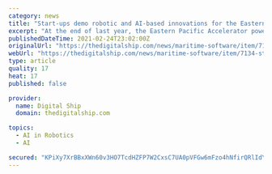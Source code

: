 ```yaml
---
category: news
title: "Start-ups demo robotic and AI-based innovations for the Eastern Pacific Accelerator powered by Techstars"
excerpt: "At the end of last year, the Eastern Pacific Accelerator powered by Techstars announced the nine start-ups joining round two of its technology"
publishedDateTime: 2021-02-24T23:02:00Z
originalUrl: "https://thedigitalship.com/news/maritime-software/item/7134-start-ups-demo-robotic-and-ai-based-innovations-for-the-eastern-pacific-accelerator-powered-by-techstars"
webUrl: "https://thedigitalship.com/news/maritime-software/item/7134-start-ups-demo-robotic-and-ai-based-innovations-for-the-eastern-pacific-accelerator-powered-by-techstars"
type: article
quality: 17
heat: 17
published: false

provider:
  name: Digital Ship
  domain: thedigitalship.com

topics:
  - AI in Robotics
  - AI

secured: "KPiXy7XrBBxXWn60v3HO7TcdHZFP7W2CxsC7UA0pVFGw6mFzo4hNfirQRlIdYrMBgiUkdbjqSK2DwMEnC38pWjXgm3z4u+ijcJ0rUCVo5Lopp4Wno4wrP1kuiwCKSS4yD6tvz5kdMojsGWNuAtqfdrNLXcAMvgzv0xDHNFG5/1nsAgTbLr0EF4qi2/jKlXLZKARM8DCEaYvp26sruHhOGNDarFt6z/EfOQ37V5PMNqOs5acmNCTkJwNHURyMpuBw52YRrWGHhipxUv7L8Avh718kw+Xys8NvSOJNOc8eQjeCY5vF23TOtwKNBSDe4ijMvgTlwES9zqwWdFY5fnT04osI1HYtwi3JTy+vZfHwCfY=;V/s2Z8NQSNhvt6zpmTMbBw=="
---
```


